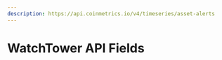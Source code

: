 ```yaml
---
description: https://api.coinmetrics.io/v4/timeseries/asset-alerts
---
```


# WatchTower API Fields

